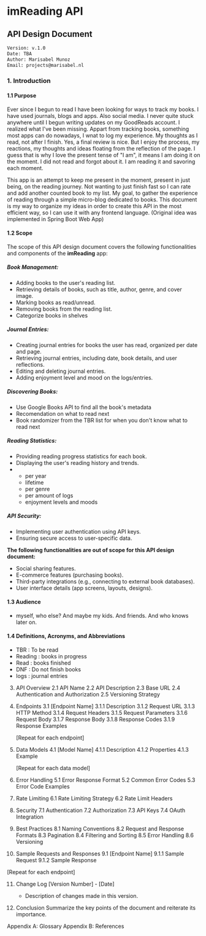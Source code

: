 
# imReading API
## API Design Document

```txt
Version: v.1.0
Date: TBA
Author: Marisabel Munoz
Email: projects@marisabel.nl
```

### 1. Introduction
   
   #### 1.1 Purpose

   Ever since I begun to read I have been looking for ways to track my books. I have used journals, blogs and apps. Also social media. I never quite stuck anywhere until I begun writing updates on my GoodReads account. I realized what I've been missing. Appart from tracking books, something most apps can do nowadays, I wnat to log my experience.
My thoughts as I read, not after I finish. Yes, a final review is nice. But I enjoy the process, my reactions, my thoughts and ideas floating from the reflection of the page. I guess that is why I love the present tense of "I am", it means I am doing it on the moment. I did not read and forgot about it. I am reading it and savoring each moment.

   This app is an attempt to keep me present in the moment, present in just being, on the reading journey. Not wanting to just finish fast so I can rate and add another counted book to my list. My goal, to gather the experience of reading through a simple micro-blog dedicated to books. This document is my way to organize my ideas in order to create this API in the most efficient way, so I can use it with any frontend language. (Original idea was implemented in Spring Boot Web App)

   #### 1.2 Scope   

   The scope of this API design document covers the following functionalities and components of the **imReading** app:

   ##### Book Management:

   - Adding books to the user's reading list.
   - Retrieving details of books, such as title, author, genre, and cover image.
   - Marking books as read/unread.
   - Removing books from the reading list.
   - Categorize books in shelves

   ##### Journal Entries:

   - Creating journal entries for books the user has read, organized per date and page.
   - Retrieving journal entries, including date, book details, and user reflections.
   - Editing and deleting journal entries.
   - Adding enjoyment level and mood on the logs/entries.

   ##### Discovering Books:

   - Use Google Books API to find all the book's metadata
   - Recomendation on what to read next
   - Book randomizer from the TBR list for when you don't know what to read next
     
   ##### Reading Statistics:

   - Providing reading progress statistics for each book.
   - Displaying the user's reading history and trends.
   - - per year
     - lifetime
     - per genre
     - per amount of logs
     - enjoyment levels and moods
     
   ##### API Security:

   - Implementing user authentication using API keys.
   - Ensuring secure access to user-specific data.

   **The following functionalities are out of scope for this API design document:**

   - Social sharing features.
   - E-commerce features (purchasing books).
   - Third-party integrations (e.g., connecting to external book databases).
   - User interface details (app screens, layouts, designs).
   
   #### 1.3 Audience
   
   - myself, who else? And maybe my kids. And friends. And who knows later on.
     
   #### 1.4 Definitions, Acronyms, and Abbreviations

   - TBR : To be read
   - Reading : books in progress
   - Read : books finished
   - DNF : Do not finish books
   - logs : journal entries

3. API Overview
   2.1 API Name
   2.2 API Description
   2.3 Base URL
   2.4 Authentication and Authorization
   2.5 Versioning Strategy

4. Endpoints
   3.1 [Endpoint Name]
      3.1.1 Description
      3.1.2 Request URL
      3.1.3 HTTP Method
      3.1.4 Request Headers
      3.1.5 Request Parameters
      3.1.6 Request Body
      3.1.7 Response Body
      3.1.8 Response Codes
      3.1.9 Response Examples

   [Repeat for each endpoint]

5. Data Models
   4.1 [Model Name]
      4.1.1 Description
      4.1.2 Properties
      4.1.3 Example

   [Repeat for each data model]

6. Error Handling
   5.1 Error Response Format
   5.2 Common Error Codes
   5.3 Error Code Examples

7. Rate Limiting
   6.1 Rate Limiting Strategy
   6.2 Rate Limit Headers

8. Security
   7.1 Authentication
   7.2 Authorization
   7.3 API Keys
   7.4 OAuth Integration

9. Best Practices
   8.1 Naming Conventions
   8.2 Request and Response Formats
   8.3 Pagination
   8.4 Filtering and Sorting
   8.5 Error Handling
   8.6 Versioning

10. Sample Requests and Responses
   9.1 [Endpoint Name]
      9.1.1 Sample Request
      9.1.2 Sample Response

   [Repeat for each endpoint]

11. Change Log
    [Version Number] - [Date]
    - Description of changes made in this version.

12. Conclusion
    Summarize the key points of the document and reiterate its importance.

Appendix A: Glossary
Appendix B: References


